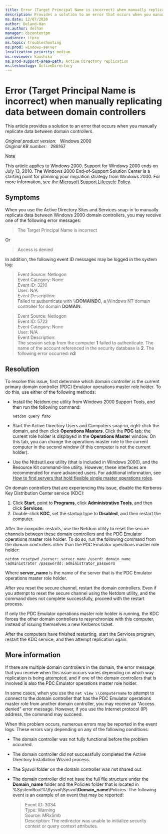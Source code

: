 ```yaml
---
title: Error (Target Principal Name is incorrect) when manually replicating data between domain controllers
description: Provides a solution to an error that occurs when you manually replicate data between domain controllers.
ms.date: 12/07/2020
author: Deland-Han
ms.author: delhan
manager: dscontentpm
audience: itpro
ms.topic: troubleshooting
ms.prod: windows-server
localization_priority: medium
ms.reviewer: kaushika
ms.prod-support-area-path: Active Directory replication
ms.technology: ActiveDirectory
---
```

# Error (Target Principal Name is incorrect) when manually replicating data between domain controllers

This article provides a solution to an error that occurs when you manually replicate data between domain controllers.

_Original product version:_ &nbsp; Windows 2000  
_Original KB number:_ &nbsp; 288167

> [!NOTE]
> This article applies to Windows 2000. Support for Windows 2000 ends on July 13, 2010. The Windows 2000 End-of-Support Solution Center is a starting point for planning your migration strategy from Windows 2000. For more information, see the [Microsoft Support Lifecycle Policy](/lifecycle/).

## Symptoms

When you use the Active Directory Sites and Services snap-in to manually replicate data between Windows 2000 domain controllers, you may receive one of the following error messages:

> The Target Principal Name is incorrect

Or

> Access is denied

In addition, the following event ID messages may be logged in the system log:

> Event Source: Netlogon  
Event Category: None  
Event ID: 3210  
User: N/A  
Event Description:  
Failed to authenticate with \\\\**DOMAINDC**, a Windows NT domain controller for domain **DOMAIN**.

> Event Source: Netlogon  
Event ID: 5722  
Event Category: None  
User: N/A  
Event Description:  
The session setup from the computer **1** failed to authenticate. The name of the account referenced in the security database is **2**. The following error occurred: **n3**

## Resolution

To resolve this issue, first determine which domain controller is the current primary domain controller (PDC) Emulator operations master role holder. To do this, use either of the following methods:

- Install the Netdom.exe utility from Windows 2000 Support Tools, and then run the following command:

    ```console
    netdom query fsmo
    ```

- Start the Active Directory Users and Computers snap-in, right-click the domain, and then click **Operations Masters**. Click the **PDC** tab; the current role holder is displayed in the **Operations Master** window. On this tab, you can change the operations master role to the current computer in the second window (if this computer is not the current holder).

- Use the Ntdsutil.exe utility (that is included in Windows 2000), and the Resource Kit command-line utility. However, these interfaces are recommended for more advanced users. For additional information, see [How to find servers that hold flexible single master operations roles](/troubleshoot/windows-server/identity/find-servers-holding-fsmo-role).

On domain controllers that are experiencing this issue, disable the Kerberos Key Distribution Center service (KDC):

1. Click **Start**, point to **Programs**, click **Administrative Tools**, and then click **Services**.
2. Double-click **KDC**, set the startup type to **Disabled**, and then restart the computer.

After the computer restarts, use the Netdom utility to reset the secure channels between these domain controllers and the PDC Emulator operations master role holder. To do so, run the following command from the domain controllers other than the PDC Emulator operations master role holder:

```console
netdom resetpwd /server: server_name /userd: domain_name \administrator /passwordd: administrator_password
```

Where **server_name** is the name of the server that is the PDC Emulator operations master role holder.

After you reset the secure channel, restart the domain controllers. Even if you attempt to reset the secure channel using the Netdom utility, and the command does not complete successfully, proceed with the restart process.

If only the PDC Emulator operations master role holder is running, the KDC forces the other domain controllers to resynchronize with this computer, instead of issuing themselves a new Kerberos ticket.

After the computers have finished restarting, start the Services program, restart the KDC service, and then attempt replication again.

## More information

If there are multiple domain controllers in the domain, the error message that you receive when this issue occurs varies depending on which way replication is being attempted, and if one of the domain controllers that is involved is also the PDC Emulator operations master role holder.

In some cases, when you use the `net view \\computername` to attempt to connect to the domain controller that has the PDC Emulator operations master role from another domain controller, you may receive an "Access denied" error message. However, if you use the Internet protocol (IP) address, the command may succeed.

When this problem occurs, numerous errors may be reported in the event logs. These errors vary depending on any of the following conditions:

- The domain controller was not fully functional before the problem occurred.
- The domain controller did not successfully completed the Active Directory Installation Wizard process.
- The Sysvol folder on the domain controller was not shared out.
- The domain controller did not have the full file structure under the **Domain_name** folder and the Policies folder that is located in %SystemRoot%\\Sysvol\\Sysvol\\**Domain_name**\\Policies. The following event is an example of an event that may be reported:

    > Event ID: 3034  
    Type: Warning  
    Source: MRxSmb  
    Description: The redirector was unable to initialize security context or query context attributes.
